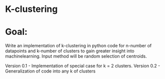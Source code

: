 # K-clustering
# Goal: 
Write an implementation of k-clustering in python code for n-number of datapoints and k-number of clusters to gain greater insight into machinelearning. Input method will be random selection of centroids.

Version 0.1 - Implementation of special case for k = 2 clusters.
Version 0.2 - Generalization of code into any k of clusters
